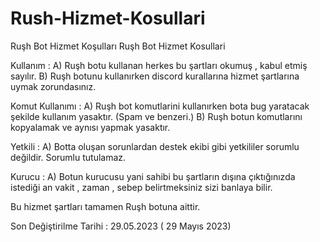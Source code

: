 # Rush-Hizmet-Kosullari
Ruşh Bot Hizmet Koşulları
Ruşh Bot Hizmet Kosullari

Kullanım : A) Ruşh botu kullanan herkes bu şartları okumuş , kabul etmiş sayılır. B) Ruşh botunu kullanırken discord kurallarına hizmet şartlarına uymak zorundasınız.

Komut Kullanımı : A) Ruşh bot komutlarini kullanırken bota bug yaratacak şekilde kullanım yasaktır. (Spam ve benzeri.) B) Ruşh botun komutlarını kopyalamak ve aynısı yapmak yasaktır.

Yetkili : A) Botta oluşan sorunlardan destek ekibi gibi yetkililer sorumlu değildir. Sorumlu tutulamaz.

Kurucu : A) Botun kurucusu yani sahibi bu şartların dışına çıktığınızda istediği an vakit , zaman , sebep belirtmeksiniz sizi banlaya bilir.

Bu hizmet şartları tamamen Ruşh botuna aittir.

Son Değiştirilme Tarihi : 29.05.2023 ( 29 Mayıs 2023)

